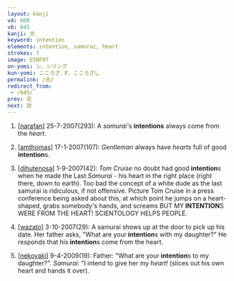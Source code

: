 ```yaml
---
layout: kanji
v4: 600
v6: 645
kanji: 志
keyword: intention
elements: intention, samurai, heart
strokes: 7
image: E5BF97
on-yomi: シ、シリング
kun-yomi: こころざ.す、こころざし
permalink: /志/
redirect_from:
 - /645/
prev: 忌
next: 誌
---
```


1) [<a href="http://kanji.koohii.com/profile/narafan">narafan</a>] 25-7-2007(293): A <em>samurai&#039;</em>s <strong>intentions</strong> always come from the <em>heart</em>.

2) [<a href="http://kanji.koohii.com/profile/amthomas">amthomas</a>] 17-1-2007(107): <em>Gentleman</em> always have <em>hearts</em> full of good<strong> intention</strong>s.

3) [<a href="http://kanji.koohii.com/profile/dihutenosa">dihutenosa</a>] 1-9-2007(42): <em>Tom Cruise</em> no doubt had good<strong> intention</strong>s when he made the Last <em>Samurai</em> - his heart in the right place (right there, down to earth). Too bad the concept of a white dude as the last samurai is ridiculous, if not offensive. Picture Tom Cruise in a press conference being asked about this, at which point he jumps on a heart-shaped, grabs somebody&#039;s hands, and screams BUT MY<strong> INTENTION</strong>S WERE FROM THE HEART! SCIENTOLOGY HELPS PEOPLE.

4) [<a href="http://kanji.koohii.com/profile/wazato">wazato</a>] 3-10-2007(29): A samurai shows up at the door to pick up his date. Her father asks, &quot;What are your<strong> intention</strong>s with my daughter?&quot; He responds that his<strong> intention</strong>s come from the heart.

5) [<a href="http://kanji.koohii.com/profile/nekoyaki">nekoyaki</a>] 9-4-2009(19): Father: &quot;What are your<strong> intention</strong>s to my daughter?&quot;. <em>Samurai</em>: &quot;I intend to give her my <em>heart</em>! (slices out his own heart and hands it over).

